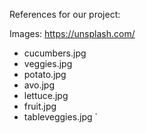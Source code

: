 References for our project:

Images:
https://unsplash.com/

- cucumbers.jpg
- veggies.jpg
- potato.jpg
- avo.jpg
- lettuce.jpg
- fruit.jpg
- tableveggies.jpg
  `
